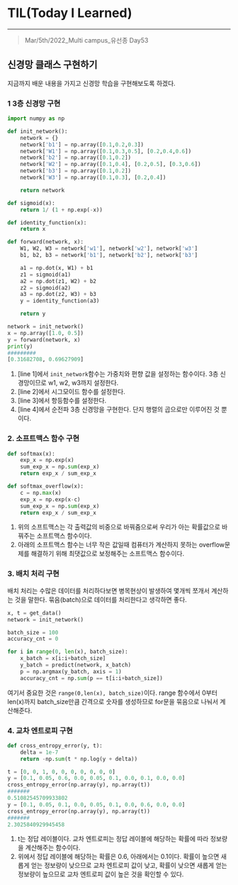 # TIL(Today I Learned)

___

> Mar/5th/2022_Multi campus_유선종 Day53

## 신경망 클래스 구현하기
지금까지 배운 내용을 가지고 신경망 학습을 구현해보도록 하겠다.

### 1 3층 신경망 구현
```python
import numpy as np

def init_network():                                                         #line 1
    network = {}
    network['b1'] = np.array([0.1,0.2,0.3])
    network['W1'] = np.array([0.1,0.3,0.5], [0.2,0.4,0.6])      
    network['b2'] = np.array([0.1,0.2])
    network['W2'] = np.array([0.1,0.4], [0.2,0.5], [0.3,0.6])     
    network['b3'] = np.array([0.1,0.2])  
    network['W3'] = np.array([0.1,0.3], [0.2,0.4])

    return network

def sigmoid(x):                                                             #line 2
    return 1/ (1 + np.exp(-x))

def identity_function(x):                                                   #line 3
    return x

def forward(network, x):                                                    #line 4
    W1, W2, W3 = network['w1'], network['w2'], network['w3']
    b1, b2, b3 = network['b1'], network['b2'], network['b3']

    a1 = np.dot(x, W1) + b1
    z1 = sigmoid(a1)
    a2 = np.dot(z1, W2) + b2
    z2 = sigmoid(a2)
    a3 = np.dot(z2, W3) + b3
    y = identity_function(a3)

    return y

network = init_network()
x = np.array([1.0, 0.5])
y = forward(network, x)
print(y)
#########
[0.31682708, 0.69627909]
```

1. [line 1]에서 `init_network`함수는 가중치와 편향 값을 설정하는 함수이다. 3층 신경망이므로 w1, w2, w3까지 설정한다.
2. [line 2]에서 시그모이드 함수를 설정한다.
3. [line 3]에서 항등함수를 설정한다.
4. [line 4]에서 순전파 3층 신경망을 구현한다. 단지 행렬의 곱으로만 이루어진 것 뿐이다.

### 2. 소프트맥스 함수 구현
```python
def softmax(x):
    exp_x = np.exp(x)
    sum_exp_x = np.sum(exp_x)
    return exp_x / sum_exp_x

def softmax_overflow(x):
    c = np.max(x)
    exp_x = np.exp(x-c)
    sum_exp_x = np.sum(exp_x)
    return exp_x / sum_exp_x
```
1. 위의 소프트맥스는 각 출력값의 비중으로 바꿔줌으로써 우리가 아는 확률값으로 바꿔주는 소프트맥스 함수이다.
2. 아래의 소프트맥스 함수는 너무 작은 값일때 컴퓨터가 계산하지 못하는 overflow문제를 해결하기 위해 최댓값으로 보정해주는 소프트맥스 함수이다.

### 3. 배치 처리 구현
배치 처리는 수많은 데이터를 처리하다보면 병목현상이 발생하여 몇개씩 쪼개서 계산하는 것을 말한다. 묶음(batch)으로 데이터를 처리한다고 생각하면 좋다.

```python
x, t = get_data()
network = init_network()

batch_size = 100
accuracy_cnt = 0

for i in range(0, len(x), batch_size):
    x_batch = x[i:i+batch_size]
    y_batch = predict(network, x_batch)
    p = np.argmax(y_batch, axis = 1)
    accuracy_cnt = np.sum(p == t[i:i+batch_size])
```
여기서 중요한 것은 `range(0,len(x), batch_size)`이다. range 함수에서 0부터 len(x)까지 batch_size만큼 간격으로 숫자를 생성하므로 for문을 묶음으로 나눠서 계산해준다.

### 4. 교차 엔트로피 구현
```python
def cross_entropy_error(y, t):
    delta = 1e-7
    return -np.sum(t * np.log(y + delta))

t = [0, 0, 1, 0, 0, 0, 0, 0, 0, 0]
y = [0.1, 0.05, 0.6, 0.0, 0.05, 0.1, 0.0, 0.1, 0.0, 0.0]
cross_entropy_error(np.array(y), np.array(t))
#######
0.51082545709933802
y = [0.1, 0.05, 0.1, 0.0, 0.05, 0.1, 0.0, 0.6, 0.0, 0.0]
cross_entropy_error(np.array(y), np.array(t))
#######
2.3025840929945458
```
1. t는 정답 레이블이다. 교차 엔트로피는 정답 레이블에 해당하는 확률에 따라 정보량을 계산해주는 함수이다.
2. 위에서 정답 레이블에 해당하는 확률은 0.6, 아래에서는 0.1이다. 확률이 높으면 새롭게 얻는 정보량이 낮으므로 교차 엔트로피 값이 낮고, 확률이 낮으면 새롭게 얻는 정보량이 높으므로 교차 엔트로피 값이 높은 것을 확인할 수 있다.
